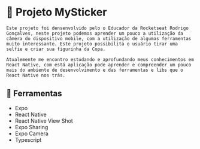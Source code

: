 # 🚀 Projeto MySticker

    Este projeto foi densenvolvido pelo o Educador da Rocketseat Rodrigo Gonçalves, neste projeto podemos aprender um pouco a utilização da câmera do dispositivo mobile, com a utilização de algumas ferramentas muito interessante. Este projeto possibilita o usuário tirar uma selfie e criar sua figurinha da Copa.

    Atualemente me encontro estudando e aprofundando meus conhecimentos em React Native, com está aplicação pode aprender e compreender um pouco mais do ambiente de desenvolvimento e das ferramentas e libs que o React Native nos trás.

## 🔧 Ferramentas
  
  <ul>
    <li>Expo</li>
    <li>React Native</li>
    <li>React Native View Shot</li>
    <li>Expo Sharing</li>
    <li>Expo Camera</li>
    <li>Typescript</li>
  </ul>
